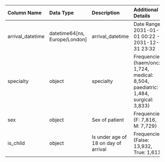 | Column Name      | Data Type                     | Description                          | Additional Details                                                                 |
|:-----------------|:------------------------------|:-------------------------------------|:-----------------------------------------------------------------------------------|
| arrival_datetime | datetime64[ns, Europe/London] | arrival_datetime                     | Date Range: 2031-01-01 00:22 - 2031-12-31 23:32                                    |
| specialty        | object                        | specialty                            | Frequencies: {haem/onc: 1,724, medical: 8,504, paediatric: 1,484, surgical: 3,833} |
| sex              | object                        | Sex of patient                       | Frequencies: {F: 7,816, M: 7,729}                                                  |
| is_child         | object                        | Is under age of 18 on day of arrival | Frequencies: {False: 13,932, True: 1,613}                                          |